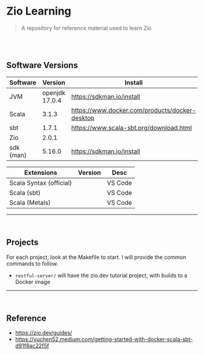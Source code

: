 # Zio Learning
> A repository for reference material used to learn Zio 

<br><br>

## Software Versions

| Software       | Version | Install                                               |
|----------------|---------|-------------------------------------------------------|
| JVM            | openjdk 17.0.4 | https://sdkman.io/install                      |
| Scala          | 3.1.3          | https://www.docker.com/products/docker-desktop |
| sbt            | 1.7.1          | https://www.scala-sbt.org/download.html        |  
| Zio            | 2.0.1          | |
| sdk (man)      | 5.16.0         | https://sdkman.io/install |


| Extensions     | Version | Desc                            |
|----------------|---------|---------------------------------|
| Scala Syntax (official)  |  | VS Code                      |
| Scala (sbt)              |  | VS Code                      |
| Scala (Metals)           |  | VS Code                      |
<hr><br>

## Projects

For each project, look at the Makefile to start. I will provide the common commands to follow.

- `restful-server/` will have the zio.dev tutorial project, with builds to a Docker image
<hr><br>

## Reference
- https://zio.dev/guides/
- https://yuchen52.medium.com/getting-started-with-docker-scala-sbt-d91f8ac22f5f
